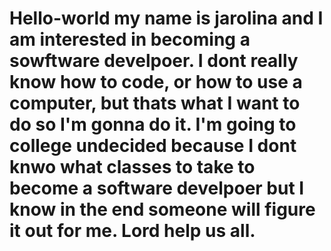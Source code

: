 # Hello-world my name is jarolina and I am interested in becoming a sowftware develpoer. I dont really know how to code, or how to use a computer, but thats what I want to do so I'm gonna do it. I'm going to college undecided because I dont knwo what classes to take to become a software develpoer but I know in the end someone will figure it out for me. Lord help us all. 
